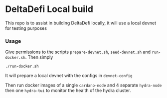 # DeltaDefi Local build

This repo is to assist in building DeltaDefi locally, it will use a local devnet for testing purposes

### Usage

Give permissions to the scripts `prepare-devnet.sh`, `seed-devnet.sh` and `run-docker.sh`. Then simply

```
./run-docker.sh
```

It will prepare a local devnet with the configs in `devnet-config`

Then run docker images of a single `cardano-node` and 4 separate `hydra-node` then one `hydra-tui` to monitor the health of the hydra cluster.
